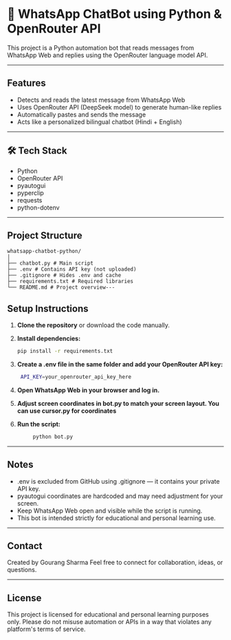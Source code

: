 # 🤖 WhatsApp ChatBot using Python & OpenRouter API

This project is a Python automation bot that reads messages from WhatsApp Web and replies using the OpenRouter language model API.

---

##  Features
- Detects and reads the latest message from WhatsApp Web
- Uses OpenRouter API (DeepSeek model) to generate human-like replies
- Automatically pastes and sends the message
- Acts like a personalized bilingual chatbot (Hindi + English)

---

## 🛠️ Tech Stack
- Python
- OpenRouter API
- pyautogui
- pyperclip
- requests
- python-dotenv

---

##  Project Structure
```
whatsapp-chatbot-python/
│
├── chatbot.py # Main script
├── .env # Contains API key (not uploaded)
├── .gitignore # Hides .env and cache
├── requirements.txt # Required libraries
└── README.md # Project overview---

```
##  Setup Instructions

1. **Clone the repository** or download the code manually.

2. **Install dependencies:**

   ```bash
   pip install -r requirements.txt

3. **Create a .env file in the same folder and add your OpenRouter API key:**
   
   ```bash
    API_KEY=your_openrouter_api_key_here
4. **Open WhatsApp Web in your browser and log in.**

5. **Adjust screen coordinates in bot.py to match your screen layout. You can use cursor.py for coordinates**

6. **Run the script:**

   ```bash
        python bot.py
---

##  Notes
- .env is excluded from GitHub using .gitignore — it contains your private API key.
- pyautogui coordinates are hardcoded and may need adjustment for your screen.
- Keep WhatsApp Web open and visible while the script is running.
- This bot is intended strictly for educational and personal learning use.

---

## Contact
Created by Gourang Sharma
Feel free to connect for collaboration, ideas, or questions.

---

## License
This project is licensed for educational and personal learning purposes only. Please do not misuse automation or APIs in a way that violates any platform's terms of service.

